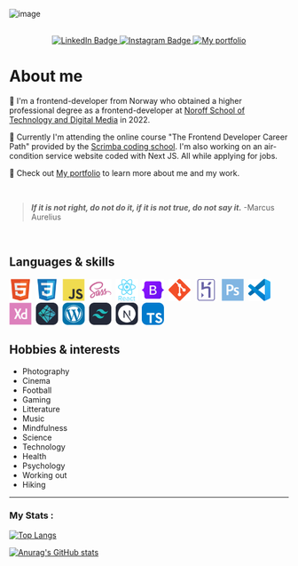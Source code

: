 
![image](https://res.cloudinary.com/dhd2paq70/image/upload/v1654852654/github-bg.jpg_ofycqb.png)

<div id="header" align="center">
  <img src="https://komarev.com/ghpvc/?username=7oiden&style=flat-square&color=blue" alt=""/>
  <div id="badges">
   <a href="https://www.linkedin.com/in/tommy-j-16b56678/">
     <img src="https://img.shields.io/badge/LinkedIn-blue?style=for-the-badge&logo=linkedin&logoColor=white" alt="LinkedIn Badge"/>
    </a>
    <a href="https://www.instagram.com/7oiden/">
      <img src="https://img.shields.io/badge/Instagram-black?style=for-the-badge&logo=instagram&logoColor=white" alt="Instagram Badge"/>
    </a>
    <a href="https://tommy-johnsen-portfolio.netlify.app/">
      <img src="https://img.shields.io/badge/My portfolio-orange?style=for-the-badge" alt="My portfolio"/>
    </a>
  </div>
</div>

# About me

🏫 I'm a frontend-developer from Norway who obtained a higher professional degree as a frontend-developer at [Noroff School of Technology and Digital Media](https://www.noroff.no/en/studies/vocational-school/front-end-development) in 2022.

🔭 Currently I'm attending the online course "The Frontend Developer Career Path" provided by the [Scrimba coding school](https://scrimba.com/). I'm also working on an air-condition service website coded with Next JS. All while applying for jobs.

🧔 Check out [My portfolio](https://tommy-johnsen-portfolio.netlify.app/) to learn more about me and my work.

&nbsp;


> ***If it is not right, do not do it, if it is not true, do not say it.*** -Marcus Aurelius

&nbsp;


## Languages & skills
<img src="https://github.com/devicons/devicon/blob/master/icons/html5/html5-original.svg" title="HTML5" alt="HTML 5" width="40" height="40"/>&nbsp;
<img src="https://github.com/devicons/devicon/blob/master/icons/css3/css3-original.svg" title="CSS3" alt="CSS 3" width="40" height="40"/>&nbsp;
<img src="https://github.com/devicons/devicon/blob/master/icons/javascript/javascript-original.svg" title="Javascript" alt="Javascript" width="40" height="40"/>&nbsp;
<img src="https://github.com/devicons/devicon/blob/master/icons/sass/sass-original.svg" title="Sass" alt="Sass" width="40" height="40"/>&nbsp;
<img src="https://github.com/devicons/devicon/blob/master/icons/react/react-original-wordmark.svg" title="React" alt="React" width="40" height="40"/>&nbsp;
<img src="https://github.com/devicons/devicon/blob/master/icons/bootstrap/bootstrap-original.svg" title="Bootstrap" alt="Bootstrap" width="40" height="40"/>&nbsp;
<img src="https://github.com/devicons/devicon/blob/master/icons/git/git-original.svg" title="Git" alt="Git" width="40" height="40"/>&nbsp;
<img src="https://github.com/devicons/devicon/blob/master/icons/heroku/heroku-original.svg" title="Heroku" alt="Heroku" width="40" height="40"/>&nbsp;
<img src="https://github.com/devicons/devicon/blob/master/icons/photoshop/photoshop-plain.svg" title="Photoshop" alt="Photoshop" width="40" height="40"/>&nbsp;
<img src="https://github.com/devicons/devicon/blob/master/icons/vscode/vscode-original.svg" title="VS Code" alt="VS Code" width="40" height="40"/>&nbsp;
<img src="https://github.com/devicons/devicon/blob/master/icons/xd/xd-plain.svg" title="XD" alt="XD" width="40" height="40"/>&nbsp;
<img src="https://raw.githubusercontent.com/tandpfun/skill-icons/d1c752b99bb25a0e5aa363bae1db2809173ee966/icons/Netlify-Dark.svg" title="Netlify" alt="Netlify" width="40" height="40"/>&nbsp;
<img src="https://raw.githubusercontent.com/tandpfun/skill-icons/d1c752b99bb25a0e5aa363bae1db2809173ee966/icons/Wordpress.svg" title="Wordpress" alt="Wordpress" width="40" height="40"/>&nbsp;
<img src="https://raw.githubusercontent.com/tandpfun/skill-icons/d1c752b99bb25a0e5aa363bae1db2809173ee966/icons/TailwindCSS-Dark.svg" title="Tailwind" alt="Tailwind" width="40" height="40"/>&nbsp;
<img src="https://raw.githubusercontent.com/tandpfun/skill-icons/d1c752b99bb25a0e5aa363bae1db2809173ee966/icons/NextJS-Dark.svg" title="NextJS" alt="NextJS" width="40" height="40"/>&nbsp;
<img src="https://raw.githubusercontent.com/tandpfun/skill-icons/d1c752b99bb25a0e5aa363bae1db2809173ee966/icons/TypeScript.svg" title="Typescript" alt="Typescript" width="40" height="40"/>&nbsp;

## Hobbies & interests
- Photography
- Cinema
- Football
- Gaming
- Litterature
- Music
- Mindfulness
- Science
- Technology
- Health
- Psychology
- Working out
- Hiking

<hr/>

### My Stats :
 
[![Top Langs](https://github-readme-stats.vercel.app/api/top-langs/?username=7oiden&layout=compact&theme=nord)](https://github.com/anuraghazra/github-readme-stats)

[![Anurag's GitHub stats](https://github-readme-stats.vercel.app/api?username=7oiden&theme=nord)](https://github.com/anuraghazra/github-readme-stats)
  


<!--
**7oiden/7oiden** is a ✨ _special_ ✨ repository because its `README.md` (this file) appears on your GitHub profile.

# Hello world!👋

Here are some ideas to get you started:

- 🔭 I’m currently a student at Noroff
- 🌱 I’m currently learning ...
- 👯 I’m looking to collaborate on ...
- 🤔 I’m looking for help with ...
- 💬 Ask me about ...
- 📫 How to reach me: ...
- ⚡ Fun fact: ...
-->
